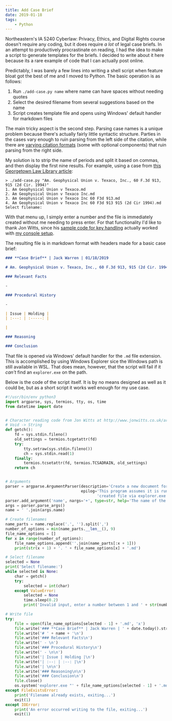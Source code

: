 ```yaml
---
title: Add Case Brief
date: 2019-01-18
tags:
    - Python
---
```


Northeastern's IA 5240 Cyberlaw: Privacy, Ethics, and Digital Rights course doesn't require any coding, but it does require _a lot_ of legal case briefs. In an attempt to productively procrastinate on reading, I had the idea to make a script to generate templates for the briefs. I decided to write about it here because its a rare example of code that I can actually post online.

Predictably, I was barely a few lines into writing a shell script when feature bloat got the best of me and I moved to Python. The basic operation is as follows:

1. Run `./add-case.py name` where name can have spaces without needing quotes
2. Select the desired filename from several suggestions based on the name
3. Script creates template file and opens using Windows' default handler for markdown files

The main tricky aspect is the second step. Parsing case names is a unique problem because there's actually fairly little syntactic structure. Parties in the cases vary enough to ruin parsing from the left side of the citation, while there are [varying citation formats](http://guides.lib.uchicago.edu/c.php?g=620002&p=4316691) (some with optional components) that ruin parsing from the right side.

My solution is to strip the name of periods and split it based on commas, and then display the first nine results. For example, using a case from [this Georgetown Law Library article](http://guides.ll.georgetown.edu/bluebook/citing-cases):

```
> ./add-case.py "Am. Geophysical Union v. Texaco, Inc., 60 F.3d 913, 915 (2d Cir. 1994)"
1. Am Geophysical Union v Texaco.md
2. Am Geophysical Union v Texaco Inc.md
3. Am Geophysical Union v Texaco Inc 60 F3d 913.md
4. Am Geophysical Union v Texaco Inc 60 F3d 913 915 (2d Cir 1994).md
Select filename:

```

With that menu up, I simply enter a number and the file is immediately created without me needing to press enter. For that functionality I'd like to thank Jon Witts, since his [sample code for key handling](http://www.jonwitts.co.uk/archives/896) actually worked with [my console setup](/posts/guides/console).

The resulting file is in markdown format with headers made for a basic case brief:

```markdown
### **Case Brief** | Jack Warren | 01/18/2019

# Am. Geophysical Union v. Texaco, Inc., 60 F.3d 913, 915 (2d Cir. 1994)

### Relevant Facts

-

### Procedural History

-

| Issue | Holding |
| :---: | :-----: |

|

### Reasoning

### Conclusion
```

That file is opened via Windows' default handler for the `.md` file extension. This is accomplished by using Windows Explorer sice the Windows path is still available in WSL. That does mean, however, that the script will fail if it _can't_ find an `explorer.exe` on the path.

Below is the code of the script itself. It is by no means designed as well as it could be, but as a short script it works well enough for my use case.

```python
#!/usr/bin/env python3
import argparse, sys, termios, tty, os, time
from datetime import date


# Character reading code from Jon Witts at http://www.jonwitts.co.uk/archives/896
# Void -> String
def getch():
    fd = sys.stdin.fileno()
    old_settings = termios.tcgetattr(fd)
    try:
        tty.setraw(sys.stdin.fileno())
        ch = sys.stdin.read(1)
    finally:
        termios.tcsetattr(fd, termios.TCSADRAIN, old_settings)
    return ch


# Arguments
parser = argparse.ArgumentParser(description='Create a new document for writing a case brief',
                                 epilog='This program assumes it is running on WSL and will attempt to open the '
                                        'created file via explorer.exe')
parser.add_argument('name', nargs='+', type=str, help='The name of the case')
args = parser.parse_args()
name = ' '.join(args.name)

# Create filenames
name_parts = name.replace('.', '').split(',')
number_of_options = min(name_parts.__len__(), 9)
file_name_options = []
for x in range(number_of_options):
    file_name_options.append(''.join(name_parts[:x + 1]))
    print(str(x + 1) + '. ' + file_name_options[x] + '.md')

# Select filename
selected = None
print('Select filename:')
while selected is None:
    char = getch()
    try:
        selected = int(char)
    except ValueError:
        selected = None
        time.sleep(0.2)
        print('Invalid input, enter a number between 1 and ' + str(number_of_options) + ':')

# Write file
try:
    file = open(file_name_options[selected - 1] + '.md', 'x')
    file.write('### **Case Brief** | Jack Warren | ' + date.today().strftime('%m/%d/%Y') + '\n')
    file.write('# ' + name + '\n')
    file.write('### Relevant Facts\n')
    file.write(' - \n')
    file.write('### Procedural History\n')
    file.write(' - \n\n')
    file.write('| Issue | Holding |\n')
    file.write('| :--: | :--: |\n')
    file.write('| \n\n')
    file.write('### Reasoning\n\n')
    file.write('### Conclusion\n')
    file.close()
    os.system('explorer.exe "' + file_name_options[selected - 1] + '.md"')
except FileExistsError:
    print('Filename already exists, exiting...')
    exit(1)
except IOError:
    print('An error occurred writing to the file, exiting...')
    exit(1)
```
